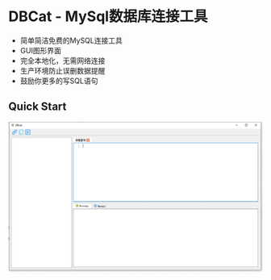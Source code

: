 # DBCat - MySql数据库连接工具

- 简单简洁免费的MySQL连接工具
- GUI图形界面
- 完全本地化，无需网络连接
- 生产环境防止误删数据提醒
- 鼓励你更多的写SQL语句

## Quick Start
![操作演示](./docs/introduction.gif)